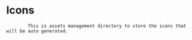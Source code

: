 # Icons

            This is assets management directory to store the icons that will be auto generated.

